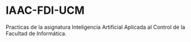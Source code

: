 # IAAC-FDI-UCM
Practicas de la asignatura Inteligencia Artificial Aplicada al Control de la Facultad de Informática.
